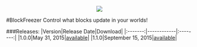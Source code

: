 <p align="center">
  <img src="https://raw.githubusercontent.com/Gamecrafter/PocketMine-Plugins/master/BlockFreezer/images/icon.png?raw=true"/>
</p>
#BlockFreezer
Control what blocks update in your worlds!

###Releases:
|Version|Release Date|Download|
|:-------:|------------|:--------:|
|1.0.0|May 31, 2015|[available](http://forums.pocketmine.net/plugins/blockfreezer.1209/download?version=2282)|
|1.1.0|September 15, 2015|[available](http://forums.pocketmine.net/plugins/blockfreezer.1209/download?version=2763)|
